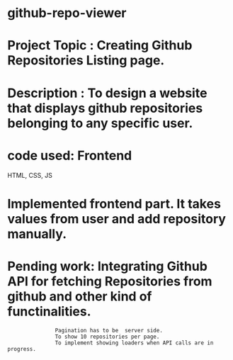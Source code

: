 # github-repo-viewer
# Project Topic : Creating Github Repositories Listing page.
# Description : To design a website that displays github repositories belonging to any specific user.
# code used: Frontend 
HTML, CSS, JS
# Implemented frontend part. It takes values from user and add repository manually.
#   Pending work: Integrating Github API for fetching Repositories from github and other kind of functinalities. 
                   Pagination has to be  server side.
                   To show 10 repositories per page.
                   To implement showing loaders when API calls are in progress.
                

